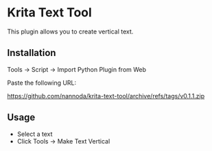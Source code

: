 # Krita Text Tool

This plugin allows you to create vertical text.

## Installation

Tools -> Script -> Import Python Plugin from Web

Paste the following URL:

https://github.com/nannoda/krita-text-tool/archive/refs/tags/v0.1.1.zip

## Usage

- Select a text
- Click Tools -> Make Text Vertical
